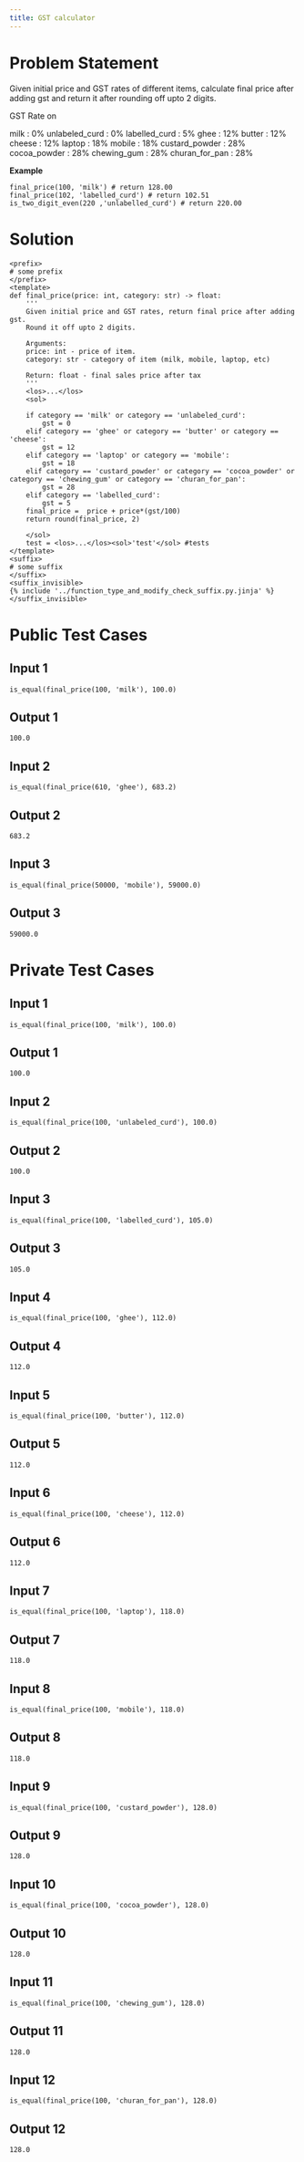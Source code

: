 ```yaml
---
title: GST calculator
---
```


# Problem Statement

Given initial price and GST rates of different items, calculate final price after adding gst and return it after rounding off upto 2 digits.

GST Rate on

milk : 0%
unlabeled_curd : 0%
labelled_curd : 5%
ghee : 12%
butter : 12%
cheese : 12%
laptop : 18%
mobile : 18%
custard_powder	: 28%
cocoa_powder : 28%
chewing_gum : 28%
churan_for_pan : 28%


**Example**
```py3
final_price(100, 'milk') # return 128.00
final_price(102, 'labelled_curd') # return 102.51
is_two_digit_even(220 ,'unlabelled_curd') # return 220.00
```

# Solution

```py3 test.py -r 'python test.py'
<prefix>
# some prefix   
</prefix>
<template>
def final_price(price: int, category: str) -> float:
    '''
    Given initial price and GST rates, return final price after adding gst.
    Round it off upto 2 digits.

    Arguments:
    price: int - price of item.
    category: str - category of item (milk, mobile, laptop, etc)

    Return: float - final sales price after tax
    '''
    <los>...</los>
    <sol>
    
    if category == 'milk' or category == 'unlabeled_curd':
        gst = 0
    elif category == 'ghee' or category == 'butter' or category == 'cheese':
        gst = 12
    elif category == 'laptop' or category == 'mobile':
        gst = 18
    elif category == 'custard_powder' or category == 'cocoa_powder' or category == 'chewing_gum' or category == 'churan_for_pan':
        gst = 28
    elif category == 'labelled_curd':
        gst = 5
    final_price =  price + price*(gst/100)
    return round(final_price, 2)
    
    </sol>
    test = <los>...</los><sol>'test'</sol> #tests
</template>
<suffix>
# some suffix
</suffix>
<suffix_invisible>
{% include '../function_type_and_modify_check_suffix.py.jinja' %}
</suffix_invisible>
```

# Public Test Cases

## Input 1

```
is_equal(final_price(100, 'milk'), 100.0)
```

## Output 1

```
100.0
```

## Input 2

```
is_equal(final_price(610, 'ghee'), 683.2)
```

## Output 2

```
683.2
```

## Input 3 

```
is_equal(final_price(50000, 'mobile'), 59000.0)
```

## Output 3

```
59000.0
```


# Private Test Cases

## Input 1

```
is_equal(final_price(100, 'milk'), 100.0)
```

## Output 1

```
100.0
```

## Input 2

```
is_equal(final_price(100, 'unlabeled_curd'), 100.0)
```

## Output 2

```
100.0
```

## Input 3

```
is_equal(final_price(100, 'labelled_curd'), 105.0)
```

## Output 3

```
105.0
```

## Input 4

```
is_equal(final_price(100, 'ghee'), 112.0)
```

## Output 4

```
112.0
```

## Input 5

```
is_equal(final_price(100, 'butter'), 112.0)
```

## Output 5

```
112.0
```

## Input 6

```
is_equal(final_price(100, 'cheese'), 112.0)
```

## Output 6

```
112.0
```

## Input 7

```
is_equal(final_price(100, 'laptop'), 118.0)
```

## Output 7

```
118.0
```

## Input 8

```
is_equal(final_price(100, 'mobile'), 118.0)
```

## Output 8

```
118.0
```

## Input 9

```
is_equal(final_price(100, 'custard_powder'), 128.0)
```

## Output 9

```
128.0
```

## Input 10

```
is_equal(final_price(100, 'cocoa_powder'), 128.0)
```

## Output 10

```
128.0
```

## Input 11

```
is_equal(final_price(100, 'chewing_gum'), 128.0)
```

## Output 11

```
128.0
```

## Input 12

```
is_equal(final_price(100, 'churan_for_pan'), 128.0)
```

## Output 12

```
128.0
```
